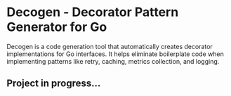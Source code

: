 # Decogen - Decorator Pattern Generator for Go

Decogen is a code generation tool that automatically creates decorator implementations for Go interfaces. It helps eliminate boilerplate code when implementing patterns like retry, caching, metrics collection, and logging.

## Project in progress...